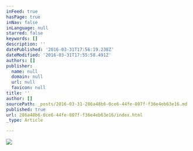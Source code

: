 ```yaml
---
inFeed: true
hasPage: true
inNav: false
inLanguage: null
starred: false
keywords: []
description: ''
datePublished: '2016-03-31T17:56:19.238Z'
dateModified: '2016-03-31T17:55:58.491Z'
authors: []
publisher:
  name: null
  domain: null
  url: null
  favicon: null
title: ''
author: []
sourcePath: _posts/2016-03-31-286a48b6-0ce6-44fe-807f-f36e4eb63e16.md
published: true
url: 286a48b6-0ce6-44fe-807f-f36e4eb63e16/index.html
_type: Article

---
```

![](https://the-grid-user-content.s3-us-west-2.amazonaws.com/36f7c42a-4a15-463c-b95b-4d8f93d81d3f.jpg)